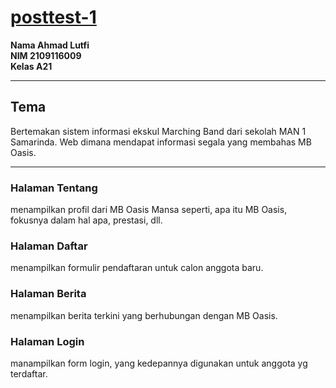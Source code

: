 <h1><a href="https://lutpio.github.io/posttest-1/index.html">posttest-1</a></h1>
<b>Nama Ahmad Lutfi</b><br>
<b>NIM 2109116009</b><br>
<b>Kelas A21</b>
<hr>
<h2>Tema</h2>
Bertemakan sistem informasi ekskul Marching Band dari sekolah MAN 1 Samarinda. Web dimana mendapat informasi segala yang membahas MB Oasis.
<hr>
<h3>Halaman Tentang</h3>
menampilkan profil dari MB Oasis Mansa seperti, apa itu MB Oasis, fokusnya dalam hal apa, prestasi, dll.
<h3>Halaman Daftar</h3>
menampilkan formulir pendaftaran untuk calon anggota baru.
<h3>Halaman Berita</h3>
menampilkan berita terkini yang berhubungan dengan MB Oasis.
<h3>Halaman Login</h3>
manampilkan form login, yang kedepannya digunakan untuk anggota yg terdaftar.
